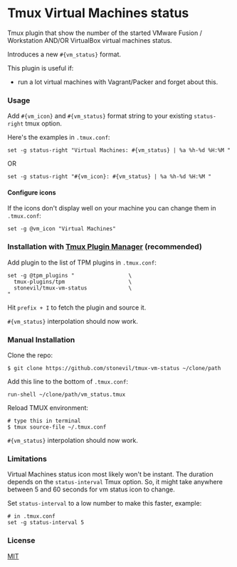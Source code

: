 # Tmux Virtual Machines status

Tmux plugin that show the number of the started VMware Fusion / Workstation AND/OR VirtualBox virtual machines status.

Introduces a new `#{vm_status}` format.

This plugin is useful if:
- run a lot virtual machines with Vagrant/Packer and forget about this.

### Usage

Add `#{vm_icon}` and `#{vm_status}` format string to your existing `status-right` tmux option.

Here's the examples in `.tmux.conf`:

    set -g status-right "Virtual Machines: #{vm_status} | %a %h-%d %H:%M "

OR    

    set -g status-right "#{vm_icon}: #{vm_status} | %a %h-%d %H:%M "

#### Configure icons
If the icons don't display well on your machine you can change them in
`.tmux.conf`:

    set -g @vm_icon "Virtual Machines"

### Installation with [Tmux Plugin Manager](https://github.com/tmux-plugins/tpm) (recommended)

Add plugin to the list of TPM plugins in `.tmux.conf`:

    set -g @tpm_plugins "                 \
      tmux-plugins/tpm                    \
      stonevil/tmux-vm-status             \
    "

Hit `prefix + I` to fetch the plugin and source it.

`#{vm_status}` interpolation should now work.

### Manual Installation

Clone the repo:

    $ git clone https://github.com/stonevil/tmux-vm-status ~/clone/path

Add this line to the bottom of `.tmux.conf`:

    run-shell ~/clone/path/vm_status.tmux

Reload TMUX environment:

    # type this in terminal
    $ tmux source-file ~/.tmux.conf

`#{vm_status}` interpolation should now work.

### Limitations

Virtual Machines status icon most likely won't be instant. The duration depends on the `status-interval` Tmux option. So, it might take anywhere between 5 and 60 seconds for vm status icon to change.

Set `status-interval` to a low number to make this faster, example:

    # in .tmux.conf
    set -g status-interval 5

### License

[MIT](LICENSE.md)
